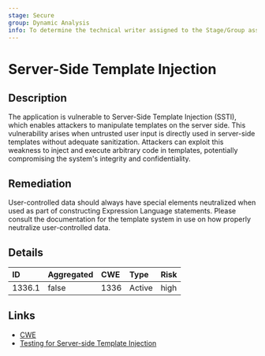 ```yaml
---
stage: Secure
group: Dynamic Analysis
info: To determine the technical writer assigned to the Stage/Group associated with this page, see https://about.gitlab.com/handbook/product/ux/technical-writing/#assignments
---
```


# Server-Side Template Injection

## Description

The application is vulnerable to Server-Side Template Injection (SSTI), which enables attackers to
manipulate templates on the server side. This vulnerability arises when untrusted user input is
directly used in server-side templates without adequate sanitization. Attackers can exploit this
weakness to inject and execute arbitrary code in templates, potentially compromising the
system's integrity and confidentiality.

## Remediation

User-controlled data should always have special elements neutralized when used as part of
constructing Expression Language statements. Please consult the documentation for the template
system in use on how properly neutralize user-controlled data.

## Details

| ID | Aggregated | CWE | Type | Risk |
|:---|:--------|:--------|:--------|:--------|
| 1336.1 | false | 1336 | Active | high |

## Links

- [CWE](https://cwe.mitre.org/data/definitions/1336.html)
- [Testing for Server-side Template Injection](https://owasp.org/www-project-web-security-testing-guide/stable/4-Web_Application_Security_Testing/07-Input_Validation_Testing/18-Testing_for_Server-side_Template_Injection)
